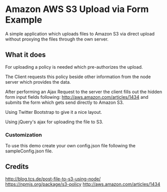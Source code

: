 # Amazon AWS S3 Upload via Form Example

A simple application which uploads files to Amazon S3 via direct upload without proxying the files through the own server.

## What it does

For uploading a policy is needed which pre-authorizes the upload.

The Client requests this policy beside other information from the node server which provides the data.

After performing an Ajax Request to the server the client fills out the hidden form input fields following: http://aws.amazon.com/articles/1434 and submits the form which gets send directly to Amazon S3.

Using Twitter Bootstrap to give it a nice layout.

Using jQuery's ajax for uploading the file to S3.

### Customization
To use this demo create your own config.json file following the sampleConfig.json file.

## Credits
http://blog.tcs.de/post-file-to-s3-using-node/
https://npmjs.org/package/s3-policy
http://aws.amazon.com/articles/1434
